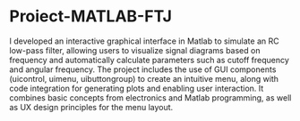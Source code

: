 # Proiect-MATLAB-FTJ

I developed an interactive graphical interface in Matlab to simulate an RC low-pass filter, allowing
users to visualize signal diagrams based on frequency and automatically calculate parameters such as
cutoff frequency and angular frequency. The project includes the use of GUI components (uicontrol,
uimenu, uibuttongroup) to create an intuitive menu, along with code integration for generating plots
and enabling user interaction. It combines basic concepts from electronics and Matlab programming,
as well as UX design principles for the menu layout.
